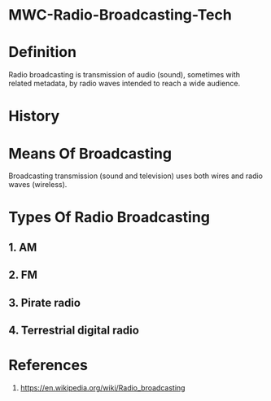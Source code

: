 # MWC-Radio-Broadcasting-Tech

# Definition
Radio broadcasting is transmission of audio (sound), sometimes with related metadata, by radio waves intended to reach a wide audience.

# History

# Means Of Broadcasting
Broadcasting transmission (sound and television) uses both wires and radio waves (wireless).

# Types Of Radio Broadcasting
## 1. AM

## 2. FM

## 3. Pirate radio

## 4. Terrestrial digital radio

# References
1. https://en.wikipedia.org/wiki/Radio_broadcasting

